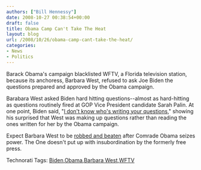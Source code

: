 ```yaml
---
authors: ["Bill Hennessy"]
date: 2008-10-27 00:38:54+00:00
draft: false
title: Obama Camp Can't Take The Heat
layout: blog
url: /2008/10/26/obama-camp-cant-take-the-heat/
categories:
- News
- Politics
---
```


Barack Obama's campaign blacklisted WFTV, a Florida television station, because its anchoress, Barbara West, refused to ask Joe Biden the questions prepared and approved by the Obama campaign.

 

Barabara West asked Biden hard hitting questions--almost as hard-hitting as questions routinely fired at GOP Vice President candidate Sarah Palin. At one point, Biden said, "[I don't know who's writing your questions](https://elections.foxnews.com/2008/10/25/obama-campaign-cuts-interviews-florida-tv-station/)," showing his surprised that West was making up questions rather than reading the ones written for her by the Obama campaign.

 

Expect Barbara West to be [robbed and beaten](https://www.cnn.com/2008/CRIME/10/25/tv.anchor.attack/?iref=mpstoryview) after Comrade Obama seizes power. The One doesn't put up with insubordination by the formerly free press. 

 

Technorati Tags: [Biden](https://technorati.com/tags/Biden),[Obama](https://technorati.com/tags/Obama),[Barbara West](https://technorati.com/tags/Barbara%20West),[WFTV](https://technorati.com/tags/WFTV)
